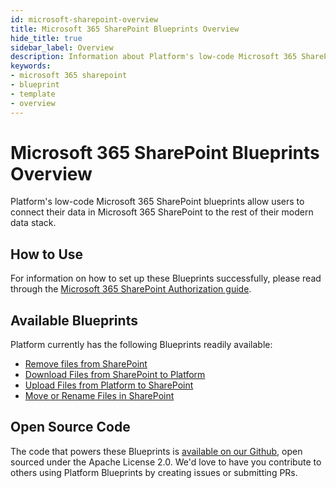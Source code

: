 ```yaml
---
id: microsoft-sharepoint-overview
title: Microsoft 365 SharePoint Blueprints Overview
hide_title: true
sidebar_label: Overview
description: Information about Platform's low-code Microsoft 365 SharePoint templates.
keywords:
- microsoft 365 sharepoint
- blueprint
- template
- overview
---
```


# Microsoft 365 SharePoint Blueprints Overview

Platform's low-code Microsoft 365 SharePoint blueprints allow users to connect their data in Microsoft 365 SharePoint to the rest of their modern data stack.


## How to Use
For information on how to set up these Blueprints successfully, please read through the [Microsoft 365 SharePoint Authorization guide](microsoft-sharepoint-authorization.md).


## Available Blueprints
Platform currently has the following Blueprints readily available:

- [Remove files from SharePoint](microsoft-365-sharepoint-remove-files-from-sharepoint.md)
- [Download Files from SharePoint to Platform](microsoft-365-sharepoint-download-files-from-sharepoint-to-shipyard.md)
- [Upload Files from Platform to SharePoint](microsoft-365-sharepoint-upload-files-from-shipyard-to-sharepoint.md)
- [Move or Rename Files in SharePoint](microsoft-365-sharepoint-move-or-rename-files-in-sharepoint.md)

## Open Source Code
The code that powers these Blueprints is [available on our Github](https://github.com/shipyardapp/shipyard-blueprints/tree/main/shipyard_blueprints/microsoft-sharepoint), open sourced under the Apache License 2.0. We'd love to have you contribute to others using Platform Blueprints by creating issues or submitting PRs.
